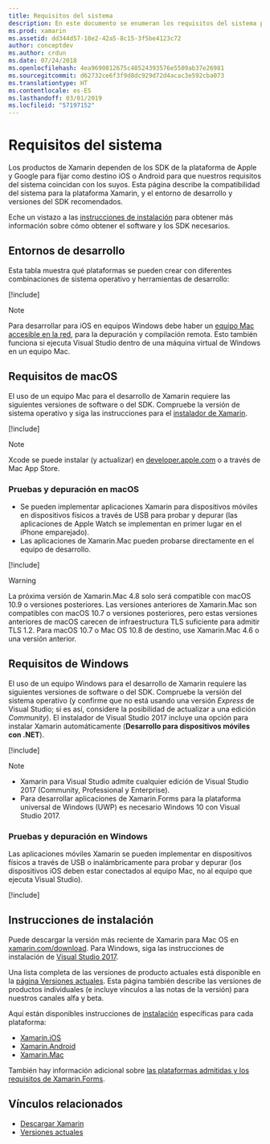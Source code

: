 ```yaml
---
title: Requisitos del sistema
description: En este documento se enumeran los requisitos del sistema para compilar aplicaciones con Xamarin en equipos Mac y Windows. Además, contiene vínculos a instrucciones de instalación.
ms.prod: xamarin
ms.assetid: dd344d57-18e2-42a5-8c15-3f5be4123c72
author: conceptdev
ms.author: crdun
ms.date: 07/24/2018
ms.openlocfilehash: 4ea9690812675c48524393576e5509ab37e26981
ms.sourcegitcommit: d62732ce6f3f9d8dc929d72d4acac3e592cba073
ms.translationtype: HT
ms.contentlocale: es-ES
ms.lasthandoff: 03/01/2019
ms.locfileid: "57197152"
---
```

# <a name="system-requirements"></a>Requisitos del sistema

Los productos de Xamarin dependen de los SDK de la plataforma de Apple y Google para fijar como destino iOS o Android para que nuestros requisitos del sistema coincidan con los suyos. Esta página describe la compatibilidad del sistema para la plataforma Xamarin, y el entorno de desarrollo y versiones del SDK recomendados.

Eche un vistazo a las [instrucciones de instalación](#installation-instructions) para obtener más información sobre cómo obtener el software y los SDK necesarios.

## <a name="development-environments"></a>Entornos de desarrollo

Esta tabla muestra qué plataformas se pueden crear con diferentes combinaciones de sistema operativo y herramientas de desarrollo:

[!include[](~/cross-platform/includes/development-environment.md)]

> [!NOTE]
> Para desarrollar para iOS en equipos Windows debe haber un [equipo Mac accesible en la red](~/ios/get-started/installation/windows/connecting-to-mac/index.md), para la depuración y compilación remota. Esto también funciona si ejecuta Visual Studio dentro de una máquina virtual de Windows en un equipo Mac.

## <a name="macos-requirements"></a>Requisitos de macOS

El uso de un equipo Mac para el desarrollo de Xamarin requiere las siguientes versiones de software o del SDK. Compruebe la versión de sistema operativo y siga las instrucciones para el [instalador de Xamarin](#installation-instructions).

[!include[](~/cross-platform/includes/macos-requirements.md)]

> [!NOTE]
> Xcode se puede instalar (y actualizar) en [developer.apple.com](https://developer.apple.com/xcode/download/) o a través de Mac App Store.

### <a name="testing--debugging-on-macos"></a>Pruebas y depuración en macOS

- Se pueden implementar aplicaciones Xamarin para dispositivos móviles en dispositivos físicos a través de USB para probar y depurar (las aplicaciones de Apple Watch se implementan en primer lugar en el iPhone emparejado).
- Las aplicaciones de Xamarin.Mac pueden probarse directamente en el equipo de desarrollo.

[!include[](~/cross-platform/includes/macos-testing.md)]

> [!WARNING]
> La próxima versión de Xamarin.Mac 4.8 solo será compatible con macOS 10.9 o versiones posteriores.
> Las versiones anteriores de Xamarin.Mac son compatibles con macOS 10.7 o versiones posteriores, pero estas versiones anteriores de macOS carecen de infraestructura TLS suficiente para admitir TLS 1.2. Para macOS 10.7 o Mac OS 10.8 de destino, use Xamarin.Mac 4.6 o una versión anterior.

## <a name="windows-requirements"></a>Requisitos de Windows

El uso de un equipo Windows para el desarrollo de Xamarin requiere las siguientes versiones de software o del SDK.
Compruebe la versión del sistema operativo (y confirme que no está usando una versión *Express* de Visual Studio; si es así, considere la posibilidad de actualizar a una edición *Community*).
El instalador de Visual Studio 2017 incluye una opción para instalar Xamarin automáticamente (**Desarrollo para dispositivos móviles con .NET**).

[!include[](~/cross-platform/includes/windows-requirements.md)]

> [!NOTE]
> - Xamarin para Visual Studio admite cualquier edición de Visual Studio 2017 (Community, Professional y Enterprise).
> - Para desarrollar aplicaciones de Xamarin.Forms para la plataforma universal de Windows (UWP) es necesario Windows 10 con Visual Studio 2017.

### <a name="testing--debugging-on-windows"></a>Pruebas y depuración en Windows

Las aplicaciones móviles Xamarin se pueden implementar en dispositivos físicos a través de USB o inalámbricamente para probar y depurar (los dispositivos iOS deben estar conectados al equipo Mac, no al equipo que ejecuta Visual Studio).

[!include[](~/cross-platform/includes/windows-testing.md)]

## <a name="installation-instructions"></a>Instrucciones de instalación

Puede descargar la versión más reciente de Xamarin para Mac OS en [xamarin.com/download](http://xamarin.com/download). Para Windows, siga las instrucciones de instalación de [Visual Studio 2017](https://docs.microsoft.com/visualstudio/install/install-visual-studio).

Una lista completa de las versiones de producto actuales está disponible en la [página Versiones actuales](http://developer.xamarin.com/releases/current/). Esta página también describe las versiones de productos individuales (e incluye vínculos a las notas de la versión) para nuestros canales alfa y beta.

Aquí están disponibles instrucciones de [instalación](~/get-started/installation/index.md) específicas para cada plataforma:

- [Xamarin.iOS](~/ios/get-started/installation/index.md)
- [Xamarin.Android](~/android/get-started/installation/index.md)
- [Xamarin.Mac](~/mac/get-started/installation.md)

También hay información adicional sobre [las plataformas admitidas y los requisitos de Xamarin.Forms](~/get-started/requirements.md).

## <a name="related-links"></a>Vínculos relacionados

- [Descargar Xamarin](https://visualstudio.microsoft.com/xamarin/)
- [Versiones actuales](https://developer.xamarin.com/releases/current/)
